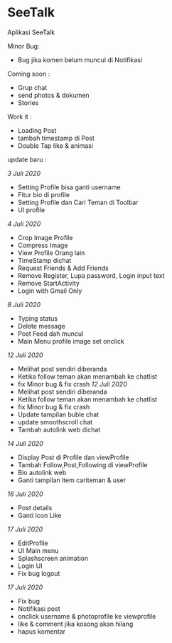# SeeTalk
Aplikasi SeeTalk

Minor Bug:
- Bug jika komen belum muncul di Notifikasi

Coming soon :
- Grup chat
- send photos & dokumen
- Stories

Work it :
- Loading Post
- tambah timestamp di Post
- Double Tap like & animasi

update baru :

*3 Juli 2020*
- Setting Profile bisa ganti username
- Fitur bio di profile
- Setting Profile dan Cari Teman di Toolbar
- UI profile

*4 Juli 2020*
- Crop Image Profile
- Compress Image
- View Profile Orang lain
- TimeStamp dichat
- Request Friends & Add Friends
- Remove Register, Lupa password, Login input text
- Remove StartActivity
- Login with Gmail Only

*8 Juli 2020*
- Typing status
- Delete message
- Post Feed dah muncul
- Main Menu profile image set onclick

*12 Juli 2020*
- Melihat post sendiri diberanda
- Ketika follow teman akan menambah ke chatlist
- fix Minor bug & fix crash
*12 Juli 2020*
- Melihat post sendiri diberanda
- Ketika follow teman akan menambah ke chatlist
- fix Minor bug & fix crash
- Update tampilan buble chat
- update smoothscroll chat
- Tambah autolink web dichat

*14 Juli 2020*
- Display Post di Profile dan viewProfile
- Tambah Follow,Post,Following di viewProfile
- Bio autolink web
- Ganti tampilan item cariteman & user

*16 Juli 2020*
- Post details
- Ganti Icon Like

*17 Juli 2020*
- EditProfile
- UI Main menu
- Splashscreen animation
- Login UI
- Fix bug logout

*17 Juli 2020*
- Fix bug
- Notifikasi post
- onclick username & photoprofile ke viewprofile
- like & comment jika kosong akan hilang
- hapus komentar